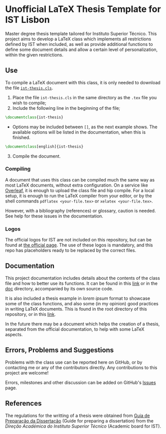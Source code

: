 # Unofficial LaTeX Thesis Template for IST Lisbon

Master degree thesis template tailored for Instituto Superior Técnico. This project aims to develop a LaTeX class which implements all restrictions defined by IST when included, as well as provide additional functions to define some document details and allow a certain level of personalization, within the given restrictions.

## Use

To compile a LaTeX document with this class, it is only needed to download the file [`ist-thesis.cls`](https://github.com/ekspek/ist-thesis/releases/download/v1.0/ist-thesis.cls).
1. Place the file `ist-thesis.cls` in the same directory as the `.tex` file you wish to compile;
2. Include the following line in the beginning of the file;
```tex
\documentclass{ist-thesis}
```
   - Options may be included between `[]`, as the next example shows. The available options will be listed in the documentation, when this is finished.
```tex
\documentclass[english]{ist-thesis}
```

3. Compile the document.

### Compiling

A document that uses this class can be compiled much the same way as most LaTeX documents, without extra configuration. On a service like [Overleaf](https://www.overleaf.com/"Overleaf"), it is enough to upload the class file and hip compile. For a local setup, it is enough to run the LaTeX compiler from your editor, or by the shell commands `pdflatex <your-file.tex>` or `xelatex <your-file.tex>`.

However, with a bibliography (references) or glossary, caution is needed. See help for these issues in the documentation.

### Logos

The official logos for IST are not included on this repository, but can be found at [the official page](https://tecnico.ulisboa.pt/pt/sobre-o-tecnico/institucional/logo-e-manual-de-identidade/). The use of these logos is mandatory, and this repo has placeholders ready to be replaced by the correct files.

## Documentation

This project documentation includes details about the contents of the class file and how to better use its functions. It can be found in this [link](doc/doc.pdf) or in the [doc](doc/) directory, accompanied by its own source code.

It is also included a thesis example in *lorem ipsum* format to showcase some of the class functions, and also some (in my opinion) good practices in writing LaTeX documents. This is found in the root directory of this repository, or in this [link](thesis.pdf).

In the future there may be a document which helps the creation of a thesis, separated from the official documentation, to help with some LaTeX aspects.

## Errors, Problems and Suggestions

Problems with the class use can be reported here on GitHub, or by contacting me or any of the contributors directly. Any contributions to this project are welcome!

Errors, milestones and other discussion can be added on GitHub's [Issues](https://github.com/ekspek/ist-thesis/issues) page.

## References

The regulations for the writting of a thesis were obtained from [Guia de Preparação da Dissertação](https://academica.tecnico.ulisboa.pt/files/sites/54/guia-de-preparacao-da-dissertacao-1516.pdf "Guia de Preparação da Dissertação") (Guide for preparing a dissertation) from the *Direção Académica do Instituto Superior Técnico* (Academic board for IST).
